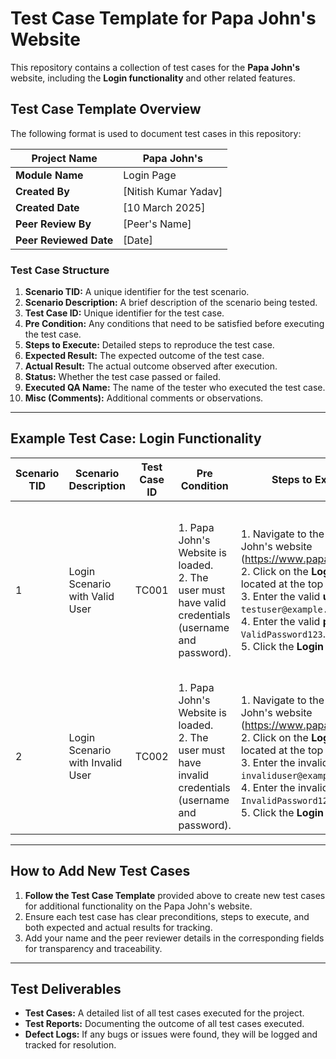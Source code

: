 # Test Case Template for Papa John's Website

This repository contains a collection of test cases for the **Papa John's** website, including the **Login functionality** and other related features.

## Test Case Template Overview

The following format is used to document test cases in this repository:

| **Project Name**   | Papa John's                                                                 |
|--------------------|-----------------------------------------------------------------------------|
| **Module Name**    | Login Page                                                                   |
| **Created By**     | [Nitish Kumar Yadav]                                                                  |
| **Created Date**   | [10 March 2025]                                                                       |
| **Peer Review By** | [Peer's Name]                                                                |
| **Peer Reviewed Date** | [Date]                                                                   |

### Test Case Structure

1. **Scenario TID:** A unique identifier for the test scenario.
2. **Scenario Description:** A brief description of the scenario being tested.
3. **Test Case ID:** Unique identifier for the test case.
4. **Pre Condition:** Any conditions that need to be satisfied before executing the test case.
5. **Steps to Execute:** Detailed steps to reproduce the test case.
6. **Expected Result:** The expected outcome of the test case.
7. **Actual Result:** The actual outcome observed after execution.
8. **Status:** Whether the test case passed or failed.
9. **Executed QA Name:** The name of the tester who executed the test case.
10. **Misc (Comments):** Additional comments or observations.

---

## Example Test Case: Login Functionality

| **Scenario TID** | **Scenario Description**        | **Test Case ID** | **Pre Condition**                           | **Steps to Execute**                                                                                                                                                                                                                                                                      | **Expected Result**                                                                                         | **Actual Result**                                 | **Status** | **Executed QA Name** | **Misc (Comments)** |
|------------------|----------------------------------|------------------|---------------------------------------------|------------------------------------------------------------------------------------------------------------------------------------------------------------------------------------------------------------------------------------------------------------------------------------------|------------------------------------------------------------------------------------------------------------|-------------------------------------------------|------------|----------------------|----------------------|
| 1                | Login Scenario with Valid User  | TC001            | 1. Papa John's Website is loaded. <br> 2. The user must have valid credentials (username and password).  | 1. Navigate to the Papa John's website (https://www.papajohns.com). <br> 2. Click on the **Login** button located at the top right corner. <br> 3. Enter the valid **username** `testuser@example.com`. <br> 4. Enter the valid **password** `ValidPassword123`. <br> 5. Click the **Login** button. | Login should work with valid credentials and user should be redirected to the homepage with their account info displayed. | Login is working with valid credentials. User is redirected to homepage. | Pass       | [QA Name]            | -                    |
| 2                | Login Scenario with Invalid User | TC002            | 1. Papa John's Website is loaded. <br> 2. The user must have invalid credentials (username and password). | 1. Navigate to the Papa John's website (https://www.papajohns.com). <br> 2. Click on the **Login** button located at the top right corner. <br> 3. Enter the invalid **username** `invaliduser@example.com`. <br> 4. Enter the invalid **password** `InvalidPassword123`. <br> 5. Click the **Login** button. | An error message should be displayed indicating invalid credentials. The user should not be logged in.       | Login failed, error message "Invalid credentials" displayed.     | Pass       | [QA Name]            | -                    |

---

## How to Add New Test Cases

1. **Follow the Test Case Template** provided above to create new test cases for additional functionality on the Papa John's website.
2. Ensure each test case has clear preconditions, steps to execute, and both expected and actual results for tracking.
3. Add your name and the peer reviewer details in the corresponding fields for transparency and traceability.

---

## Test Deliverables

- **Test Cases:** A detailed list of all test cases executed for the project.
- **Test Reports:** Documenting the outcome of all test cases executed.
- **Defect Logs:** If any bugs or issues were found, they will be logged and tracked for resolution.

